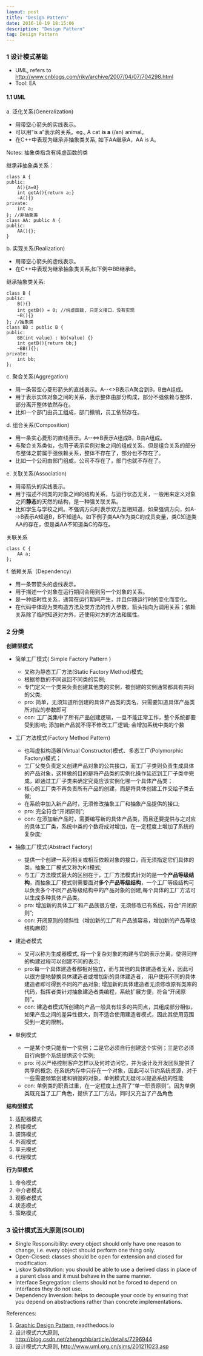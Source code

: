 ```yaml
---
layout: post
title: "Design Pattern"
date: 2016-10-19 18:15:06 
description: "Design Pattern"
tag: Design Pattern
---
```


### 1 设计模式基础
- UML, refers to http://www.cnblogs.com/riky/archive/2007/04/07/704298.html
- Tool: EA

#### 1.1 UML
a. 泛化关系(Generalization)

- 用带空心箭头的实线表示。
- 可以用“is a”表示的关系。eg., A cat **is a** (/an) animal。  
- 在C++中表现为继承非抽象类关系, 如下AA继承A，AA is A。

Notes: 抽象类指含有纯虚函数的类

继承非抽象类关系：

	class A {
	public:
		A(){a=0}
		int getA(){return a;}
		~A(){}
	private:
		int a;
	}; //非抽象类
	class AA: public A {
	public:
		AA(){};
	}

b. 实现关系(Realization)

- 用带空心箭头的虚线表示。
- 在C++中表现为继承抽象类关系,如下例中BB继承B。

继承抽象类关系:

	class B {
	public:
		B(){}
		int getB() = 0; //纯虚函数, 只定义接口，没有实现
		~B(){}
	}; //抽象类
	class BB : public B {
	public:
		BB(int value) : bb(value) {}
		int getB(){return bb;}
		~BB(){};
	private:
		int bb;
	};

c. 聚合关系(Aggregation)

- 用一条带空心菱形箭头的直线表示。A--<>B表示A聚合到B，B由A组成。
- 用于表示实体对象之间的关系，表示整体由部分构成，部分不强依赖与整体，部分离开整体依然存在。
- 比如一个部门由员工组成，部门撤销，员工依然存在。

d. 组合关系(Composition)

- 用一条实心菱形的直线表示。A--<=>B表示A组成B，B由A组成。
- 与聚合关系类似，也用于表示实例对象之间的组成关系，但是组合关系的部分与整体之前属于强依赖关系，整体不存在了，部分也不存在了。
- 比如一个公司由部门组成，公司不存在了，部门也就不存在了。

e. 关联关系(Association)

- 用带箭头的实线表示。
- 用于描述不同类的对象之间的结构关系，与运行状态无关，一般用来定义对象之间**静态**的天然的结构，是一种强关联关系。
- 比如学生与学校之间。不强调方向时表示双方互相知道，如果强调方向，如A-->B表示A知道B，B不知道A。如下例子类AA作为类C的成员变量，类C知道类AA的存在，但是类AA不知道类C的存在。

关联关系

	class C {
		AA a;
	};

f. 依赖关系（Dependency)

- 用一条带箭头的虚线表示。
- 用于描述一个对象在运行期间会用到另一个对象的关系。
- 是一种临时性关系，通常在运行期间产生，并且伴随运行时的变化而变化。
- 在代码中体现为类构造方法及类方法的传入参数，箭头指向为调用关系；依赖关系除了临时知道对方外，还使用对方的方法和属性。






### 2 分类

**创建型模式**

- 简单工厂模式( Simple Factory Pattern )
	- 又称为静态工厂方法(Static Factory Method)模式;
	- 根据参数的不同返回不同类的实例;
	- 专门定义一个类来负责创建其他类的实例，被创建的实例通常都具有共同的父类;
	- pro: 简单，无须知道所创建的具体产品类的类名，只需要知道具体产品类所对应的参数即可
	- con: 工厂类集中了所有产品创建逻辑，一旦不能正常工作，整个系统都要受到影响; 添加新产品就不得不修改工厂逻辑; 会增加系统中类的个数

- 工厂方法模式(Factory Method Pattern)
	- 也叫虚拟构造器(Virtual Constructor)模式、多态工厂(Polymorphic Factory)模式；
	- 工厂父类负责定义创建产品对象的公共接口，而工厂子类则负责生成具体的产品对象，这样做的目的是将产品类的实例化操作延迟到工厂子类中完成，即通过工厂子类来确定究竟应该实例化哪一个具体产品类；
	- 核心的工厂类不再负责所有产品的创建，而是将具体创建工作交给子类去做;
	- 在系统中加入新产品时，无须修改抽象工厂和抽象产品提供的接口;
	- pro: 完全符合“开闭原则”;
	- con: 在添加新产品时，需要编写新的具体产品类，而且还要提供与之对应的具体工厂类，系统中类的个数将成对增加，在一定程度上增加了系统的复杂度;

- 抽象工厂模式(Abstract Factory)
	- 提供一个创建一系列相关或相互依赖对象的接口，而无须指定它们具体的类。抽象工厂模式又称为Kit模式;
	- 与工厂方法模式最大的区别在于，工厂方法模式针对的是**一个产品等级结构**，而抽象工厂模式则需要面对**多个产品等级结构**，一个工厂等级结构可以负责多个不同产品等级结构中的产品对象的创建,每个具体的工厂方法可以生成多种具体产品类。
	- pro: 增加新的具体工厂和产品族很方便，无须修改已有系统，符合“开闭原则”;
	- con: 开闭原则的倾斜性（增加新的工厂和产品族容易，增加新的产品等级结构麻烦）
- 建造者模式
	- 又可以称为生成器模式, 将一个复杂对象的构建与它的表示分离，使得同样的构建过程可以创建不同的表示;
	- pro:每一个具体建造者都相对独立，而与其他的具体建造者无关，因此可以很方便地替换具体建造者或增加新的具体建造者， 用户使用不同的具体建造者即可得到不同的产品对象; 增加新的具体建造者无须修改原有类库的代码，指挥者类针对抽象建造者类编程，系统扩展方便，符合“开闭原则”。
	- con: 建造者模式所创建的产品一般具有较多的共同点，其组成部分相似，如果产品之间的差异性很大，则不适合使用建造者模式，因此其使用范围受到一定的限制。
- 单例模式
	- 一是某个类只能有一个实例；二是它必须自行创建这个实例；三是它必须自行向整个系统提供这个实例;
	- pro: 可以严格控制客户怎样以及何时访问它，并为设计及开发团队提供了共享的概念; 在系统内存中只存在一个对象，因此可以节约系统资源，对于一些需要频繁创建和销毁的对象，单例模式无疑可以提高系统的性能
	- con: 单例类的职责过重，在一定程度上违背了“单一职责原则”。因为单例类既充当了工厂角色，提供了工厂方法，同时又充当了产品角色

**结构型模式**

1. 适配器模式
2. 桥接模式
3. 装饰模式
4. 外观模式
5. 享元模式
6. 代理模式

**行为型模式**

1. 命令模式
2. 中介者模式
3. 观察者模式
4. 状态模式
5. 策略模式



### 3 设计模式五大原则(SOLID)

- Single Responsibility: every object should only have one reason to change, i.e. every object should perform one thing only.
- Open-Closed: classes should be open for extension and closed for modification.
- Liskov Substitution: you should be able to use a derived class in place of a parent class and it must behave in the same manner.
- Interface Segregation: clients should not be forced to depend on interfaces they do not use.
- Dependency Inversion: helps to decouple your code by ensuring that you depend on abstractions rather than concrete implementations.


References:

1. [Graphic Design Pattern](http://design-patterns.readthedocs.io), readthedocs.io
2. 设计模式六大原则, http://blog.csdn.net/zhengzhb/article/details/7296944
3. 设计模式六大原则, http://www.uml.org.cn/sjms/201211023.asp